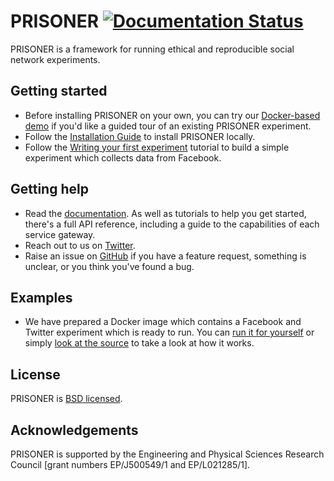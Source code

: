 # PRISONER [![Documentation Status](https://readthedocs.org/projects/prisoner/badge/?version=master)](https://readthedocs.org/projects/prisoner/?badge=master)

PRISONER is a framework for running ethical and reproducible social network experiments.

## Getting started
- Before installing PRISONER on your own, you can try our [Docker-based demo](http://prisoner.readthedocs.org/en/latest/tutorials.demo.html) if you'd like a
guided tour of an existing PRISONER experiment.
- Follow the [Installation Guide](http://prisoner.readthedocs.org/en/latest/tutorials.gettingstarted.html) to
install PRISONER locally.
- Follow the [Writing your first experiment](http://prisoner.readthedocs.org/en/latest/tutorials.helloworld.html) tutorial to
build a simple experiment which collects data from Facebook.

## Getting help
- Read the [documentation](http://prisoner.readthedocs.org/en/latest/). As well
as
tutorials to help you get started, there's a full API reference, including a
guide to the capabilities of each service gateway.
- Reach out to us on [Twitter](https://twitter.com/EthicsPRISONER).
- Raise an issue on [GitHub](https://github.com/uoscompsci/PRISONER/issues) if
you have a feature request, something is unclear, or you think you've found a
bug.

## Examples
- We have prepared a Docker image which contains a Facebook and Twitter
experiment which is ready to run. You can [run it for yourself](http://prisoner.cs.st-andrews.ac.uk/docs/tutorials.demo.html) or simply [look
at
the source](https://github.com/uoscompsci/PRISONER/tree/master/examples/dockerdemo) to take a look at how it
works.

## License
PRISONER is [BSD licensed](./LICENSE).

## Acknowledgements
PRISONER is supported by the Engineering and Physical Sciences Research Council 
[grant numbers EP/J500549/1 and EP/L021285/1].
